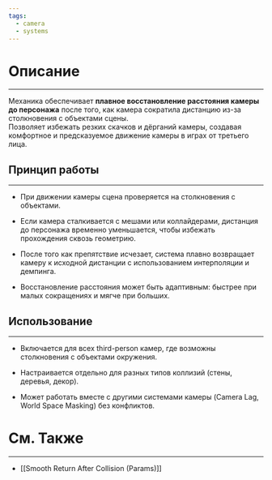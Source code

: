 ```yaml
---
tags:
  - camera
  - systems
---
```

# Описание
___
Механика обеспечивает **плавное восстановление расстояния камеры до персонажа** после того, как камера сократила дистанцию из-за столкновения с объектами сцены.  
Позволяет избежать резких скачков и дёрганий камеры, создавая комфортное и предсказуемое движение камеры в играх от третьего лица.
## Принцип работы
---

- При движении камеры сцена проверяется на столкновения с объектами.

- Если камера сталкивается с мешами или коллайдерами, дистанция до персонажа временно уменьшается, чтобы избежать прохождения сквозь геометрию.

- После того как препятствие исчезает, система плавно возвращает камеру к исходной дистанции с использованием интерполяции и демпинга.

- Восстановление расстояния может быть адаптивным: быстрее при малых сокращениях и мягче при больших.

## Использование
---

- Включается для всех third-person камер, где возможны столкновения с объектами окружения.

- Настраивается отдельно для разных типов коллизий (стены, деревья, декор).

- Может работать вместе с другими системами камеры (Camera Lag, World Space Masking) без конфликтов.
# См. Также
---
- [[Smooth Return After Collision (Params)]]